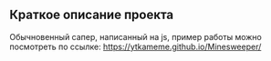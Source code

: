 ## Краткое описание проекта

Обычновенный сапер, написанный на js, пример работы можно посмотреть по ссылке:
https://ytkameme.github.io/Minesweeper/

